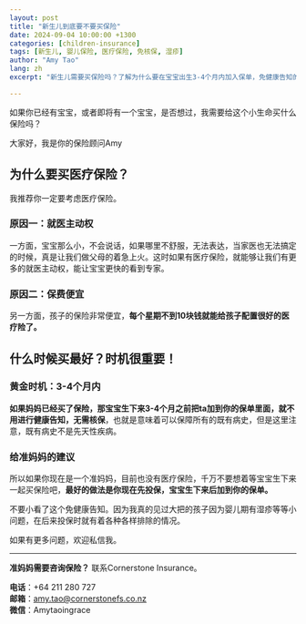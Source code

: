```yaml
---
layout: post
title: "新生儿到底要不要买保险"
date: 2024-09-04 10:00:00 +1300
categories: [children-insurance]
tags: [新生儿, 婴儿保险, 医疗保险, 免核保, 湿疹]
author: "Amy Tao"
lang: zh
excerpt: "新生儿需要买保险吗？了解为什么要在宝宝出生3-4个月内加入保单，免健康告知的重要性，以及如何避免既有病史排除。"

---
```


如果你已经有宝宝，或者即将有一个宝宝，是否想过，我需要给这个小生命买什么保险吗？

大家好，我是你的保险顾问Amy

## 为什么要买医疗保险？

我推荐你一定要考虑医疗保险。

### 原因一：就医主动权

一方面，宝宝那么小，不会说话，如果哪里不舒服，无法表达，当家医也无法搞定的时候，真是让我们做父母的着急上火。这时如果有医疗保险，就能够让我们有更多的就医主动权，能让宝宝更快的看到专家。

### 原因二：保费便宜

另一方面，孩子的保险非常便宜，**每个星期不到10块钱就能给孩子配置很好的医疗险了。**

## 什么时候买最好？时机很重要！

### 黄金时机：3-4个月内

**如果妈妈已经买了保险，那宝宝生下来3-4个月之前把ta加到你的保单里面，就不用进行健康告知，无需核保**，也就是意味着可以保障所有的既有病史，但是这里注意，既有病史不是先天性疾病。

### 给准妈妈的建议

所以如果你现在是一个准妈妈，目前也没有医疗保险，千万不要想着等宝宝生下来一起买保险吧，**最好的做法是你现在先投保，宝宝生下来后加到你的保单。**

不要小看了这个免健康告知。因为我真的见过大把的孩子因为婴儿期有湿疹等等小问题，在后来投保时就有着各种各样排除的情况。

如果有更多问题，欢迎私信我。



---

**准妈妈需要咨询保险？** 联系Cornerstone Insurance。

**电话**：+64 211 280 727  
**邮箱**：amy.tao@cornerstonefs.co.nz  
**微信**：Amytaoingrace
